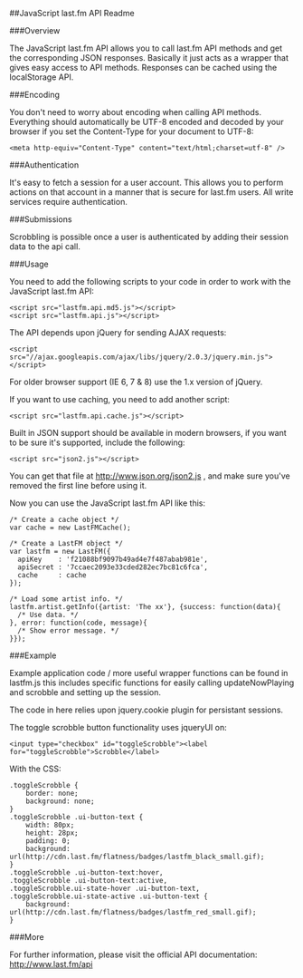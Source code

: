 ##JavaScript last.fm API Readme

###Overview

The JavaScript last.fm API allows you to call last.fm API methods and get the
corresponding JSON responses. Basically it just acts as a wrapper that gives
easy access to API methods. Responses can be cached using the localStorage API.


###Encoding

You don't need to worry about encoding when calling API methods. Everything
should automatically be UTF-8 encoded and decoded by your browser if you set
the Content-Type for your document to UTF-8:

    <meta http-equiv="Content-Type" content="text/html;charset=utf-8" />


###Authentication

It's easy to fetch a session for a user account. This allows you to perform
actions on that account in a manner that is secure for last.fm users. All
write services require authentication.


###Submissions

Scrobbling is possible once a user is authenticated by adding their session 
data to the api call.


###Usage

You need to add the following scripts to your code in order to work with the
JavaScript last.fm API:

    <script src="lastfm.api.md5.js"></script>
    <script src="lastfm.api.js"></script>

The API depends upon jQuery for sending AJAX requests:

    <script src="//ajax.googleapis.com/ajax/libs/jquery/2.0.3/jquery.min.js"></script>

For older browser support (IE 6, 7 & 8) use the 1.x version of jQuery.

If you want to use caching, you need to add another script:

    <script src="lastfm.api.cache.js"></script>

Built in JSON support should be available in modern browsers, if you want to
be sure it's supported, include the following:

    <script src="json2.js"></script>

You can get that file at http://www.json.org/json2.js , and make sure you've
removed the first line before using it.

Now you can use the JavaScript last.fm API like this:

    /* Create a cache object */
    var cache = new LastFMCache();

    /* Create a LastFM object */
    var lastfm = new LastFM({
      apiKey    : 'f21088bf9097b49ad4e7f487abab981e',
      apiSecret : '7ccaec2093e33cded282ec7bc81c6fca',
      cache     : cache
    });

    /* Load some artist info. */
    lastfm.artist.getInfo({artist: 'The xx'}, {success: function(data){
      /* Use data. */
    }, error: function(code, message){
      /* Show error message. */
    }});

###Example

Example application code / more useful wrapper functions can be found in lastfm.js
this includes specific functions for easily calling updateNowPlaying and scrobble
and setting up the session.

The code in here relies upon jquery.cookie plugin for persistant sessions.

The toggle scrobble button functionality uses jqueryUI on:

    <input type="checkbox" id="toggleScrobble"><label for="toggleScrobble">Scrobble</label>

With the CSS:

    .toggleScrobble {
        border: none;
        background: none;
    }
    .toggleScrobble .ui-button-text {
        width: 80px;
        height: 28px;
        padding: 0;
        background: url(http://cdn.last.fm/flatness/badges/lastfm_black_small.gif);
    }
    .toggleScrobble .ui-button-text:hover,
    .toggleScrobble .ui-button-text:active,
    .toggleScrobble.ui-state-hover .ui-button-text,
    .toggleScrobble.ui-state-active .ui-button-text {
        background: url(http://cdn.last.fm/flatness/badges/lastfm_red_small.gif);
    }

###More

For further information, please visit the official API documentation:
http://www.last.fm/api
